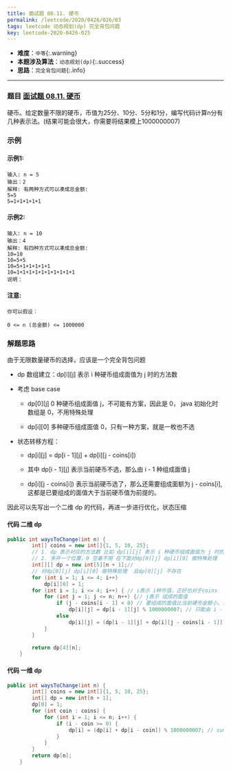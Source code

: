 ```yaml
---
title: 面试题 08.11. 硬币
permalink: /leetcode/2020/0426/026/03
tags: leetcode 动态规划(dp) 完全背包问题
key: leetcode-2020-0426-025
---
```

- __难度__：`中等`{:.warning}
- __本题涉及算法__：`动态规划(dp)`{:.success}
- __思路__：`完全背包问题`{:.info}

---

### 题目 [面试题 08.11. 硬币](https://leetcode-cn.com/problems/coin-lcci/)
硬币。给定数量不限的硬币，币值为25分、10分、5分和1分，编写代码计算n分有几种表示法。(结果可能会很大，你需要将结果模上1000000007)
### 示例
#### 示例1:
```
输入: n = 5
输出：2
解释: 有两种方式可以凑成总金额:
5=5
5=1+1+1+1+1
```
#### 示例2:
```
输入: n = 10
输出：4
解释: 有四种方式可以凑成总金额:
10=10
10=5+5
10=5+1+1+1+1+1
10=1+1+1+1+1+1+1+1+1+1
说明：
```
#### 注意:
```
你可以假设：

0 <= n (总金额) <= 1000000
```

### 解题思路
由于无限数量硬币的选择，应该是一个完全背包问题

- dp 数组建立：dp[i][j] 表示 i 种硬币组成面值为 j 时的方法数

- 考虑 base case

  - dp[0][j] 0 种硬币组成面值 j，不可能有方案，因此是 0， java 初始化时数组是 0，不用特殊处理

  - dp[i][0] 多种硬币组成面值 0，只有一种方案，就是一枚也不选

- 状态转移方程：

  - dp[i][j] = dp[i - 1][j] + dp[i][j - coins[i])

  - 其中 dp[i - 1][j] 表示当前硬币不选，那么由 i - 1 种组成面值 j

  - dp[i][j - coins[i]) 表示当前硬币选了，那么还需要组成面额为 j - coins[i], 这都是已要组成的面值大于当前硬币值为前提的。

因此可以先写出一个二维 dp 的代码，再进一步进行优化，状态压缩

#### 代码 二维 dp
```java
public int waysToChange(int n) {
        int[] coins = new int[]{1, 5, 10, 25};
        // 1. dp 表示对应的方法数 比如 dp[i][j] 表示 i 种硬币组成面值为 j 时的方法数
        // 2. 多开一个位置，0 空着不用 在下面对dp[0][j] dp[i][0] 做特殊处理
        int[][] dp = new int[5][n + 1];//
        // 对dp[0][j] dp[i][0] 做特殊处理  且dp[0][j] 不存在
        for (int i = 1; i <= 4; i++)
            dp[i][0] = 1;
        for (int i = 1; i <= 4; i++) { // i表示 i种币值，正好也对于coins
            for (int j = 1; j <= n; n++) {// j表示 组成的面值
                if (j - coins[i - 1] < 0) // 要组成的面值比当前硬币金额小，该硬币不可以选择
                    dp[i][j] = dp[i - 1][j] % 1000000007; // 只能由 i - 1 中硬币来组成面值 j
                else
                    dp[i][j] = (dp[i - 1][j] + dp[i][j - coins[i - 1]]) % 1000000007;
            }
        }

        return dp[4][n];
    }
```

#### 代码 一维 dp
```java
public int waysToChange(int n) {
        int[] coins = new int[]{1, 5, 10, 25};
        int[] dp = new int[n + 1];
        dp[0] = 1;
        for (int coin : coins) {
            for (int i = 1; i <= n; i++) {
                if (i - coin >= 0) {
                    dp[i] = (dp[i] + dp[i - coin]) % 1000000007; // sum = sum+ 1 第一个sum 和第一个sum 相差一个状态
                }
            }
        }
        return dp[n];
    }
```
